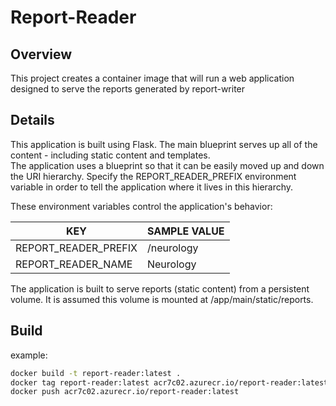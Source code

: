 # Report-Reader

## Overview
This project creates a container image that will run a web application designed to serve the reports generated by report-writer

## Details
This application is built using Flask.  The main blueprint serves up all of the content - including static content and templates.  
The application uses a blueprint so that it can be easily moved up and down the URI hierarchy.  Specify the REPORT_READER_PREFIX environment variable in order to tell the application where it lives in this hierarchy.  

These environment variables control the application's behavior:

| KEY                  | SAMPLE VALUE |
|----------------------|--------------|
| REPORT_READER_PREFIX | /neurology   |
| REPORT_READER_NAME   | Neurology    |

The application is built to serve reports (static content) from a persistent volume.  It is assumed this volume is mounted at /app/main/static/reports.

## Build
example: 

```bash
docker build -t report-reader:latest .
docker tag report-reader:latest acr7c02.azurecr.io/report-reader:latest
docker push acr7c02.azurecr.io/report-reader:latest
```